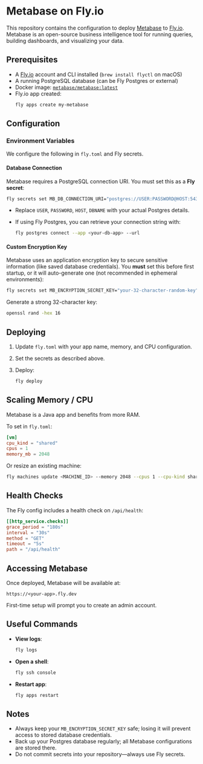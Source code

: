 # Metabase on Fly.io

This repository contains the configuration to deploy [Metabase](https://www.metabase.com/) to [Fly.io](https://fly.io/).  
Metabase is an open-source business intelligence tool for running queries, building dashboards, and visualizing your data.


## Prerequisites

- A [Fly.io](https://fly.io/) account and CLI installed (`brew install flyctl` on macOS)
- A running PostgreSQL database (can be Fly Postgres or external)
- Docker image: [`metabase/metabase:latest`](https://hub.docker.com/r/metabase/metabase)
- Fly.io app created:
  ```bash
  fly apps create my-metabase
  ```

## Configuration

### Environment Variables

We configure the following in `fly.toml` and Fly secrets.

#### Database Connection

Metabase requires a PostgreSQL connection URI.
You must set this as a **Fly secret**:

```bash
fly secrets set MB_DB_CONNECTION_URI="postgres://USER:PASSWORD@HOST:5432/DBNAME"
```

* Replace `USER`, `PASSWORD`, `HOST`, `DBNAME` with your actual Postgres details.
* If using Fly Postgres, you can retrieve your connection string with:

  ```bash
  fly postgres connect --app <your-db-app> --url
  ```

#### Custom Encryption Key

Metabase uses an application encryption key to secure sensitive information (like saved database credentials).
You **must** set this before first startup, or it will auto-generate one (not recommended in ephemeral environments):

```bash
fly secrets set MB_ENCRYPTION_SECRET_KEY="your-32-character-random-key"
```

Generate a strong 32-character key:

```bash
openssl rand -hex 16
```

## Deploying

1. Update `fly.toml` with your app name, memory, and CPU configuration.
2. Set the secrets as described above.
3. Deploy:

   ```bash
   fly deploy
   ```

## Scaling Memory / CPU

Metabase is a Java app and benefits from more RAM.

To set in `fly.toml`:

```toml
[vm]
cpu_kind = "shared"
cpus = 1
memory_mb = 2048
```

Or resize an existing machine:

```bash
fly machines update <MACHINE_ID> --memory 2048 --cpus 1 --cpu-kind shared
```

## Health Checks

The Fly config includes a health check on `/api/health`:

```toml
[[http_service.checks]]
grace_period = "180s"
interval = "30s"
method = "GET"
timeout = "5s"
path = "/api/health"
```

## Accessing Metabase

Once deployed, Metabase will be available at:

```
https://<your-app>.fly.dev
```

First-time setup will prompt you to create an admin account.

## Useful Commands

* **View logs**:

  ```bash
  fly logs
  ```
* **Open a shell**:

  ```bash
  fly ssh console
  ```
* **Restart app**:

  ```bash
  fly apps restart
  ```

## Notes

* Always keep your `MB_ENCRYPTION_SECRET_KEY` safe; losing it will prevent access to stored database credentials.
* Back up your Postgres database regularly; all Metabase configurations are stored there.
* Do not commit secrets into your repository—always use Fly secrets.
